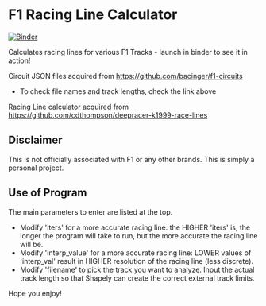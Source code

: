 # F1 Racing Line Calculator

[![Binder](https://mybinder.org/badge_logo.svg)](https://mybinder.org/v2/gh/jerryvarghese1/F1_racinglines/main?filepath=Racing_Line_Calculator.ipynb)

Calculates racing lines for various F1 Tracks - launch in binder to see it in action!

Circuit JSON files acquired from https://github.com/bacinger/f1-circuits
- To check file names and track lengths, check the link above

Racing Line calculator acquired from https://github.com/cdthompson/deepracer-k1999-race-lines

## Disclaimer
This is not officially associated with F1 or any other brands. This is simply a personal project.

## Use of Program
The main parameters to enter are listed at the top. 
- Modify 'iters' for a more accurate racing line: the HIGHER 'iters' is, the longer the program will take to run, but the more accurate the racing line will be. 
- Modify 'interp_value' for a more accurate racing line: LOWER values of 'interp_val' result in HIGHER resolution of the racing line (less discrete). 
- Modify 'filename' to pick the track you want to analyze. Input the actual track length so that Shapely can create the correct external track limits. 

Hope you enjoy!
